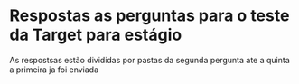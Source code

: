 # Respostas as perguntas para o teste da Target para estágio

As respostsas estão divididas por pastas da segunda pergunta ate a quinta a primeira ja foi enviada
